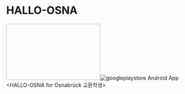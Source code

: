 # HALLO-OSNA
<img width="250" height="150">![googleplaystore](https://user-images.githubusercontent.com/26947777/31054072-a440bedc-a6e5-11e7-8ef4-d0b91272b740.png)</img>
Android App &lt;HALLO-OSNA for Osnabrück 교환학생>
